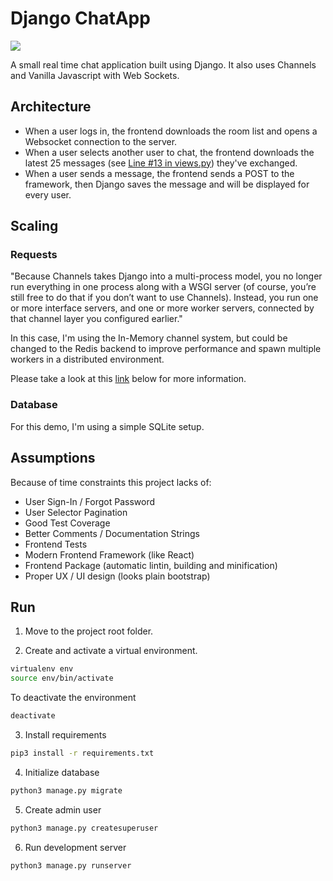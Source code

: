 # Django ChatApp

![](http://g.recordit.co/JYruQDLd0h.gif)

A small real time chat application built using Django. It also uses Channels and Vanilla Javascript with Web Sockets.

## Architecture ##
 - When a user logs in, the frontend downloads the room list and opens a
   Websocket connection to the server.
 - When a user selects another user to chat, the frontend downloads the latest
   25 messages (see [Line #13 in views.py](room/views.py)) they've exchanged.
 - When a user sends a message, the frontend sends a POST to the framework, then
   Django saves the message and will be displayed for every user.

## Scaling ##

### Requests ###
"Because Channels takes Django into a multi-process model, you no longer run 
everything in one process along with a WSGI server (of course, you’re still 
free to do that if you don’t want to use Channels). Instead, you run one or 
more interface servers, and one or more worker servers, connected by that 
channel layer you configured earlier."

In this case, I'm using the In-Memory channel system, but could be changed to
the Redis backend to improve performance and spawn multiple workers in a
distributed environment.

Please take a look at this [link](https://channels.readthedocs.io/en/latest/introduction.html) below for more information.

### Database ###
For this demo, I'm using a simple SQLite setup.

## Assumptions ##
Because of time constraints this project lacks of:

- User Sign-In / Forgot Password
- User Selector Pagination
- Good Test Coverage
- Better Comments / Documentation Strings
- Frontend Tests
- Modern Frontend Framework (like React)
- Frontend Package (automatic lintin, building and minification)
- Proper UX / UI design (looks plain bootstrap)

## Run ##

1. Move to the project root folder.

2. Create and activate a virtual environment.
```bash
virtualenv env
source env/bin/activate
```

To deactivate the environment
```bash
deactivate
```

3. Install requirements

```bash
pip3 install -r requirements.txt
```

4. Initialize database
```bash
python3 manage.py migrate
```

5. Create admin user
```bash
python3 manage.py createsuperuser
```

6. Run development server
```bash
python3 manage.py runserver
```